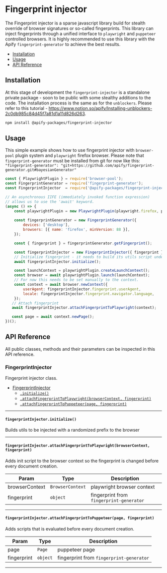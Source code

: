 # Fingerprint injector
The Fingerprint injector is a sparse javascript library build for stealth override of browser signatures or so-called fingerprints.
This library can inject fingerprints through a unified interface to `playwright` and `puppeteer` controlled browsers.
It is highly recommended to use this library with the Apify `fingerprint-generator` to achieve the best results.

<!-- toc -->

- [Installation](#installation)
- [Usage](#usage)
- [API Reference](#api-reference)

<!-- tocstop -->

## Installation
At this stage of development the `fingerprint-injector` is a standalone private package - soon to be public with some stealthy additions to the code.
The installation process is the same as for the `unblockers`. Please refer to this tutorial - https://www.notion.so/apify/Installing-unblockers-2c0db985c84d45f7a81d1a11d826d263.

```bash
npm install @apify-packages/fingerprint-injector
```

## Usage
This simple example shows how to use fingerprint injector with `browser-pool` plugin system and `playwright` firefox browser. Please note that `fingerprint-generator` must be installed from git for now like this: `"fingerprint-generator": "git+https://github.com/apify/fingerprint-generator.git#bayesianGenerator"`

```js
const { PlaywrightPlugin } = require('browser-pool');
const FingerprintGenerator = require('fingerprint-generator');
const FingerprintInjector  = require('@apify-packages/fingerprint-injector');

// An asynchronous IIFE (immediately invoked function expression)
// allows us to use the 'await' keyword.
(async () => {
    const playwrightPlugin = new PlaywrightPlugin(playwright.firefox, pluginOptions);
    
    const fingerprintGenerator = new FingerprintGenerator({
        devices: ['desktop'],
        browsers: [{ name: 'firefox', minVersion: 88 }],
    });

    const { fingerprint } = fingerprintGenerator.getFingerprint();

    const fingerprintInjector = new FingerprintInjector({ fingerprint });
    // Initialize fingerprint - it needs to build its utils script under randomized seed.
    await fingerprintInjector.initialize();

    const launchContext = playwrightPlugin.createLaunchContext();
    const browser = await playwrightPlugin.launch(launchContext);
    // For now this needs to be set manually to the context.
    const context = await browser.newContext({
        userAgent: fingerprintInjector.fingerprint.userAgent,
        locale: fingerprintInjector.fingerprint.navigator.language,
    });
   // Attach fingerprint
   await fingerprintInjector.attachFingerprintToPlaywright(context);

   const page = await context.newPage();
})();
```
## API Reference
All public classes, methods and their parameters can be inspected in this API reference.

<a name="FingerprintInjector"></a>

### FingerprintInjector
Fingerprint injector class.


* [FingerprintInjector](#FingerprintInjector)
    * [`.initialize()`](#FingerprintInjector+initialize)
    * [`.attachFingerprintToPlaywright(browserContext, fingerprint)`](#FingerprintInjector+attachFingerprintToPlaywright)
    * [`.attachFingerprintToPuppeteer(page, fingerprint)`](#FingerprintInjector+attachFingerprintToPuppeteer)


* * *

<a name="FingerprintInjector+initialize"></a>

#### `fingerprintInjector.initialize()`
Builds utils to be injected with a randomized prefix to the browser


* * *

<a name="FingerprintInjector+attachFingerprintToPlaywright"></a>

#### `fingerprintInjector.attachFingerprintToPlaywright(browserContext, fingerprint)`
Adds init script to the browser context so the fingerprint is changed before every document creation.


| Param | Type | Description |
| --- | --- | --- |
| browserContext | <code>BrowserContext</code> | playwright browser context |
| fingerprint | <code>object</code> | fingerprint from `fingerprint-generator` |


* * *

<a name="FingerprintInjector+attachFingerprintToPuppeteer"></a>

#### `fingerprintInjector.attachFingerprintToPuppeteer(page, fingerprint)`
Adds scripts that is evaluated before every document creation.


| Param | Type | Description |
| --- | --- | --- |
| page | <code>Page</code> | puppeteer page |
| fingerprint | <code>object</code> | fingerprint from `fingerprint-generator` |


* * *

